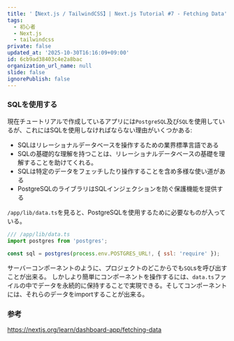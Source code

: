 ```yaml
---
title: '【Next.js / TailwindCSS】| Next.js Tutorial #7 - Fetching Data'
tags:
  - 初心者
  - Next.js
  - tailwindcss
private: false
updated_at: '2025-10-30T16:16:09+09:00'
id: 6cb9ad38403c4e2a8bac
organization_url_name: null
slide: false
ignorePublish: false
---
```

### SQLを使用する

現在チュートリアルで作成しているアプリには`PostgreSQL`及び`SQL`を使用しているが、これにはSQLを使用しなければならない理由がいくつかある:

* SQLはリレーショナルデータベースを操作するための業界標準言語である
* SQLの基礎的な理解を持つことは、リレーショナルデータベースの基礎を理解することを助けてくれる。
* SQLは特定のデータをフェッチしたり操作することを含め多様な使い道がある
* PostgreSQLのライブラリはSQLインジェクションを防ぐ保護機能を提供する

`/app/lib/data.ts`を見ると、PostgreSQLを使用するために必要なものが入っている。 

```javaScript
/// /app/lib/data.ts
import postgres from 'postgres';
 
const sql = postgres(process.env.POSTGRES_URL!, { ssl: 'require' });
 ```
 
サーバーコンポーネントのように、プロジェクトのどこからでも`SQL`sを呼び出すことが出来る。 しかしより簡単にコンポーネントを操作するには、`data.ts`ファイルの中でデータを永続的に保持することで実現できる。そしてコンポーネントには、それらのデータをimportすることが出来る。

### 参考

https://nextjs.org/learn/dashboard-app/fetching-data

